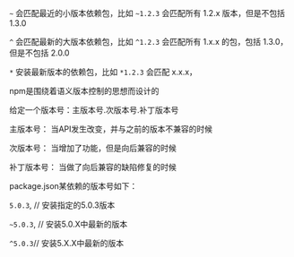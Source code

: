 `~` 会匹配最近的小版本依赖包，比如 `~1.2.3` 会匹配所有 1.2.x 版本，但是不包括 1.3.0

`^` 会匹配最新的大版本依赖包，比如 `^1.2.3` 会匹配所有 1.x.x 的包，包括 1.3.0，但是不包括 2.0.0

`*` 安装最新版本的依赖包，比如 `*1.2.3` 会匹配 x.x.x，

npm是围绕着语义版本控制的思想而设计的

给定一个版本号：主版本号.次版本号.补丁版本号

主版本号： 当API发生改变，并与之前的版本不兼容的时候

次版本号： 当增加了功能，但是向后兼容的时候

补丁版本号： 当做了向后兼容的缺陷修复的时候


package.json某依赖的版本号如下：

`5.0.3`, // 安装指定的5.0.3版本

`~5.0.3`, // 安装5.0.X中最新的版本

`^5.0.3`// 安装5.X.X中最新的版本